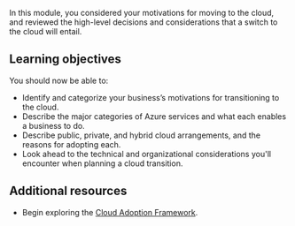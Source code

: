 In this module, you considered your motivations for moving to the cloud, and reviewed the high-level decisions and considerations that a switch to the cloud will entail.

## Learning objectives

You should now be able to:

 -  Identify and categorize your business’s motivations for transitioning to the cloud.
 -  Describe the major categories of Azure services and what each enables a business to do.
 -  Describe public, private, and hybrid cloud arrangements, and the reasons for adopting each.
 -  Look ahead to the technical and organizational considerations you'll encounter when planning a cloud transition.

## Additional resources

 -  Begin exploring the [Cloud Adoption Framework](/azure/cloud-adoption-framework/).
